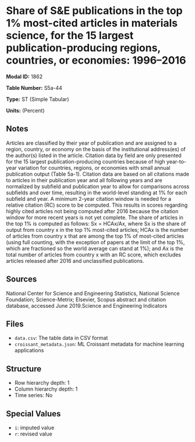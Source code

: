 # Share of S&E publications in the top 1% most-cited articles in materials science, for the 15 largest publication-producing regions, countries, or economies: 1996–2016

**Modal ID:** 1862

**Table Number:** S5a-44

**Type:** ST (Simple Tabular)

**Units:** (Percent)

## Notes

Articles are classified by their year of publication and are assigned to a region, country, or economy on the basis of the institutional address(es) of the author(s) listed in the article. Citation data by field are only presented for the 15 largest publication-producing countries because of high year-to-year variation for countries, regions, or economies with small annual publication output (Table 5a-1). Citation data are based on all citations made to articles in their publication year and all following years and are normalized by subfield and publication year to allow for comparisons across subfields and over time, resulting in the world-level standing at 1% for each subfield and year. A minimum 2-year citation window is needed for a relative citation (RC) score to be computed. This results in scores regarding highly cited articles not being computed after 2016 because the citation window for more recent years is not yet complete. The share of articles in the top 1% is computed as follows: Sx = HCAx/Ax, where Sx is the share of output from country x in the top 1% most-cited articles; HCAx is the number of articles from country x that are among the top 1% of most-cited articles (using full counting, with the exception of papers at the limit of the top 1%, which are fractioned so the world average can stand at 1%); and Ax is the total number of articles from country x with an RC score, which excludes articles released after 2016 and unclassified publications.

## Sources

National Center for Science and Engineering Statistics, National Science Foundation; Science-Metrix; Elsevier, Scopus abstract and citation database, accessed June 2019.Science and Engineering Indicators

## Files

- `data.csv`: The table data in CSV format
- `croissant_metadata.json`: ML Croissant metadata for machine learning applications

## Structure

- Row hierarchy depth: 1
- Column hierarchy depth: 1
- Time series: No

## Special Values

- `i`: imputed value
- `r`: revised value
